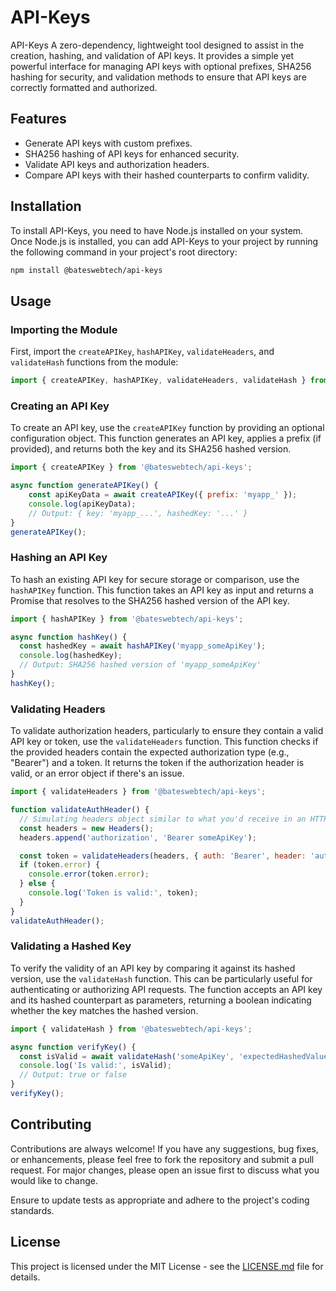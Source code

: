 # API-Keys

API-Keys A zero-dependency, lightweight tool designed to assist in the creation, hashing, and validation of API keys. It provides a simple yet powerful interface for managing API keys with optional prefixes, SHA256 hashing for security, and validation methods to ensure that API keys are correctly formatted and authorized.

## Features

- Generate API keys with custom prefixes.
- SHA256 hashing of API keys for enhanced security.
- Validate API keys and authorization headers.
- Compare API keys with their hashed counterparts to confirm validity.

## Installation

To install API-Keys, you need to have Node.js installed on your system. Once Node.js is installed, you can add API-Keys to your project by running the following command in your project's root directory:

```bash
npm install @bateswebtech/api-keys
```

## Usage

### Importing the Module

First, import the `createAPIKey`, `hashAPIKey`, `validateHeaders`, and `validateHash` functions from the module:

```javascript
import { createAPIKey, hashAPIKey, validateHeaders, validateHash } from '@bateswebtech/api-keys';
```

### Creating an API Key

To create an API key, use the `createAPIKey` function by providing an optional configuration object. This function generates an API key, applies a prefix (if provided), and returns both the key and its SHA256 hashed version.

```javascript
import { createAPIKey } from '@bateswebtech/api-keys';

async function generateAPIKey() {
    const apiKeyData = await createAPIKey({ prefix: 'myapp_' });
    console.log(apiKeyData);
    // Output: { key: 'myapp_...', hashedKey: '...' }
}
generateAPIKey();
```

### Hashing an API Key

To hash an existing API key for secure storage or comparison, use the `hashAPIKey` function. This function takes an API key as input and returns a Promise that resolves to the SHA256 hashed version of the API key.

```javascript
import { hashAPIKey } from '@bateswebtech/api-keys';

async function hashKey() {
  const hashedKey = await hashAPIKey('myapp_someApiKey');
  console.log(hashedKey);
  // Output: SHA256 hashed version of 'myapp_someApiKey'
}
hashKey();
```

### Validating Headers

To validate authorization headers, particularly to ensure they contain a valid API key or token, use the `validateHeaders` function. This function checks if the provided headers contain the expected authorization type (e.g., "Bearer") and a token. It returns the token if the authorization header is valid, or an error object if there's an issue.

```javascript
import { validateHeaders } from '@bateswebtech/api-keys';

function validateAuthHeader() {
  // Simulating headers object similar to what you'd receive in an HTTP request
  const headers = new Headers();
  headers.append('authorization', 'Bearer someApiKey');

  const token = validateHeaders(headers, { auth: 'Bearer', header: 'authorization' });
  if (token.error) {
    console.error(token.error);
  } else {
    console.log('Token is valid:', token);
  }
}
validateAuthHeader();
```

### Validating a Hashed Key

To verify the validity of an API key by comparing it against its hashed version, use the `validateHash` function. This can be particularly useful for authenticating or authorizing API requests. The function accepts an API key and its hashed counterpart as parameters, returning a boolean indicating whether the key matches the hashed version.

```javascript
import { validateHash } from '@bateswebtech/api-keys';

async function verifyKey() {
  const isValid = await validateHash('someApiKey', 'expectedHashedValue');
  console.log('Is valid:', isValid);
  // Output: true or false
}
verifyKey();
```

## Contributing

Contributions are always welcome! If you have any suggestions, bug fixes, or enhancements, please feel free to fork the repository and submit a pull request. For major changes, please open an issue first to discuss what you would like to change.

Ensure to update tests as appropriate and adhere to the project's coding standards.

## License

This project is licensed under the MIT License - see the [LICENSE.md](LICENSE.md) file for details.

